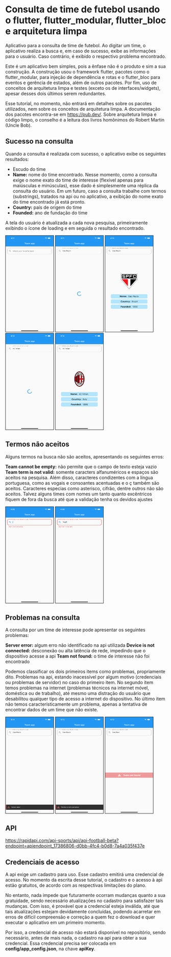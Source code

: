 # Consulta de time de futebol usando o flutter, flutter_modular, flutter_bloc e arquitetura limpa

Aplicativo para a consulta de time de futebol. Ao digitar um time, o aplicativo realiza a busca e, em caso de sucesso, exibe as informações para o usuário. Caso contrário, é exibido o respectivo problema encontrado.

Este é um aplicativo bem simples, pois a ênfase não é o produto e sim a sua construção. A construção usou o framework flutter, pacotes como o flutter_modular, para injeção de dependência e rotas e o flutter_bloc para eventos e gerência de estados, além de outros pacotes. Por fim, uso de conceitos de arquitetura limpa e testes (exceto os de interfaces/widgets), apesar desses dois últimos serem redundantes.

Esse tutorial, no momento, não entrará em detalhes sobre os pacotes utilizados, nem sobre os conceitos de arquitetura limpa. A documentação dos pacotes encontra-se em <https://pub.dev/>. Sobre arquitetura limpa e código limpo, o conselho é a leitura dos livros homônimos do Robert Martin (Uncle Bob).

## Sucesso na consulta

Quando a consulta é realizada com sucesso, o aplicativo exibe os seguintes resultados:

- Escudo do time
- **Name:** nome do time encontrado. Nesse momento, como a consulta exige o nome exato do time de interesse (flexível apenas para maiúsculas e minúsculas), esse dado é simplesmente uma réplica da consulta do usuário. Em um futuro, caso a consulta trabalhe com termos (substrings), tratados na api ou no aplicativo, a exibição do nome exato do time encontrado já está pronto.
- **Country:** país de origem do time
- **Founded:** ano de fundação do time

A tela do usuário é atualizada a cada nova pesquisa, primeiramente exibindo o ícone de loading e em seguida o resultado encontrado.

<p
  float="left"
>
  <img
    src="images/initial_screen.png"
    alt="initialscreen"
    title="Initial screen"
    width="150"
    height="300"
    border= "1px solid black"
  />
  <img
    src="images/result_loading.png"
    alt="resultloading"
    title="Result loading"
    width="150"
    height="300"
    border= "1px solid black"
  />
  <img
    src="images/result_found.png"
    alt="resultfound"
    title="Result found"
    width="150"
    height="300"
    border= "1px solid black"
  />
   <img
    src="images/new_result_loading.png"
    alt="newresultloading"
    title="New result loading"
    width="150"
    height="300"
    border= "1px solid black"
  />
  <img
    src="images/new_result_found.png"
    alt="newresultfound"
    title="New result found"
    width="150"
    height="300"
    border= "1px solid black"
  />
</p>

## Termos não aceitos

Alguns termos na busca não são aceitos, apresentando os seguintes erros:

**Team cannot be empty:** não permite que o campo de texto esteja vazio
**Team term is not valid:** somente caracters alfanuméricos e espaços são aceitos na pesquisa. Além disso, caracteres condizentes com a língua portuguesa, como as vogais e consoantes acentuadas e o ç também são aceitos. Caracteres especias como asterisco, cifrão, dentre outros não são aceitos. Talvez alguns times com nomes um tanto quanto excêntricos fiquem de fora da busca até que a validação tenha os devidos ajustes

<p
  float="left"
>
  <img
    src="images/team_not_empty.png"
    alt="teamnotempty"
    title="Team not empty"
    width="150"
    height="300"
    border= "1px solid black"
  />
  <img
    src="images/team_invalid.png"
    alt="teaminvalid"
    title="Team invalid"
    width="150"
    height="300"
    border= "1px solid black"
  />
</p>

## Problemas na consulta

A consulta por um time de interesse pode apresentar os seguintes problemas:

**Server error:** algum erro não identificado na api utilizada
**Device is not connected:** desconexão ou alta latência de rede, impedindo que o dispositivo acesse a api
**Team not found:** o time de interesse não foi encontrado

Podemos classificar os dois primeiros items como problemas, propriamente dito. Problemas na api, estando inacessível por algum motivo (credenciais ou problemas de servidor) no caso do primeiro item. No segundo item temos problemas na internet (problemas técnicos na internet móvel, doméstica ou de trabalho), até mesmo uma distração do usuário que desabilitou qualquer tipo de acesso a internet do dispositivo. No último item não temos característicamente um problema, apenas a tentativa de encontrar dados de um time que não existe.

<p
  float="left"
>
  <img
    src="images/server_error.png"
    alt="servererror"
    title="Server error"
    width="150"
    height="300"
    border= "1px solid black"
  />
  <img
    src="images/device_not_connected.png"
    alt="devicenotconnected"
    title="Device not connected"
    width="150"
    height="300"
    border= "1px solid black"
  />
  <img
    src="images/team_not_found.png"
    alt="teamnotfound"
    title="Team not found"
    width="150"
    height="300"
    border= "1px solid black"
  />
</p>

## API

<https://rapidapi.com/api-sports/api/api-football-beta?endpoint=apiendpoint_17386806-d0bb-4fc4-b0d8-7a4a035f437e>

## Credenciais de acesso

A api exige um cadastro para uso. Esse cadastro emitirá uma credencial de acesso. No momento da escrita desse tutorial, o cadastro e o acesso à api estão gratuitos, de acordo com as respectivas limitações do plano.

No entanto, nada impede que futuramente ocorram mudanças quanto a sua gratuidade, sendo necessário atualizações no cadastro para satisfazer tais mudanças. Com isso, é provável que a credencial esteja inválida, até que tais atualizações estejam devidamente concluídas, podendo acarretar em erros de difícil compreensão e correção a quem fez o download e quer executar o aplicativo em um primeiro momento.

Por isso, a credencial de acesso não estará disponível no repositório, sendo necessário, antes de mais nada, o cadastro na api para obter a sua credencial. Essa credencial precisa ser colocada em **config/app_config.json**, na chave **apiKey**.
